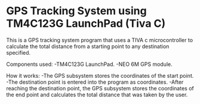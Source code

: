 # GPS Tracking System using TM4C123G LaunchPad (Tiva C)
This is a GPS tracking system program that uses a TIVA c microcontroller to calculate the total distance from a starting point to any destination specified.

Components used:
-TM4C123G LaunchPad.
-NEO 6M GPS module.

How it works:
-The GPS subsystem stores the coordinates of the start point. 
-The destination point is entered into the program as coordinates.
-After reaching the destination point, the GPS subsystem stores the coordinates of the end point and calculates the total distance that was taken by the user. 
